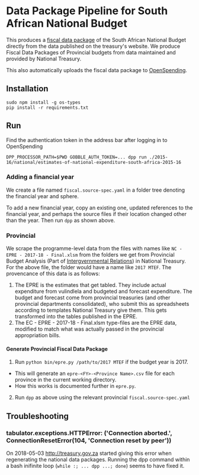 # Data Package Pipeline for South African National Budget

This produces a [fiscal data package](https://blog.okfn.org/2016/10/20/what-is-the-open-fiscal-data-package/) of the South African National Budget directly from the data published on the treasury's website. We produce Fiscal Data Packages of Provincial budgets from data maintained and provided by National Treasury.

This also automatically uploads the fiscal data package to [OpenSpending](https://openspending.org/s/?q=south%20africa&authors=%20%3CJd@not.shown%3E).

## Installation

```
sudo npm install -g os-types
pip install -r requirements.txt
```

## Run

Find the authentication token in the address bar after logging in to OpenSpending

```
DPP_PROCESSOR_PATH=$PWD GOBBLE_AUTH_TOKEN=... dpp run ./2015-16/national/estimates-of-national-expenditure-south-africa-2015-16
```

### Adding a financial year

We create a file named `fiscal.source-spec.yaml` in a folder tree denoting the financial year and sphere.

To add a new financial year, copy an existing one, updated references to the financial year, and perhaps the source files if their location changed other than the year. Then run `dpp` as shown above.

### Provincial

We scrape the programme-level data from the files with names like `NC - EPRE - 2017-18 - Final.xlsm` from the folders we get from Provincial Budget Analysis (Part of [Intergvernmental Relations](http://www.treasury.gov.za/nt/contacts.aspx)) in National Treasury. For the above file, the folder would have a name like `2017 MTEF`. The provencance of this data is as follows:

1. The EPRE is the estimates that get tabled. They include actual expenditure from vulindlela and budgeted and forecast expenditure. The budget and forecast come from provincial treasuries (and other provincial departments consolidated), who submit this as spreadsheets according to templates National Treasury give them. This gets transformed into the tables published in the EPRE.
2. The EC - EPRE - 2017-18 - Final.xlsm type-files are the EPRE data, modified to match what was actually passed in the provincial appropriation bills.

#### Generate Provincial Fiscal Data Package

1. Run `python bin/epre.py /path/to/2017 MTEF` if the budget year is 2017.
  - This will generate an `epre-<FY>-<Province Name>.csv` file for each province in the current working directory.
  - How this works is documented further in `epre.py`.
2. Run `dpp` as above using the relevant provincial `fiscal.source-spec.yaml`


## Troubleshooting

### tabulator.exceptions.HTTPError: ('Connection aborted.', ConnectionResetError(104, 'Connection reset by peer'))

On 2018-05-03 http://treasury.gov.za started giving this error when regenerating the national data packages. Running the dpp command within a bash inifinite loop (`while :; ... dpp ...; done`) seems to have fixed it.